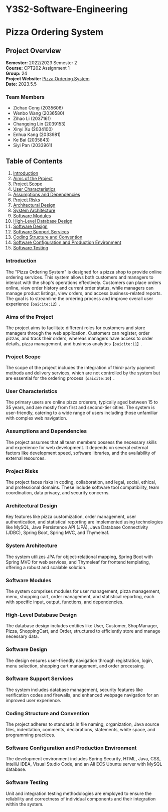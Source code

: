 # Y3S2-Software-Engineering

# Pizza Ordering System

## Project Overview

**Semester:** 2022/2023 Semester 2  
**Course:** CPT202 Assignment 1  
**Group:** 24  
**Project Website:** [Pizza Ordering System](http://121.199.161.166:8080/pizzaOrderingSys/login)  
**Date:** 2023.5.5  

### Team Members

- Zichao Cong (2035606)
- Wenbo Wang (2036580)
- Zihao Li (2037161)
- Changqing Lin (2039153)
- Xinyi Xu (2034100)
- Enhua Kang (2033981)
- Ke Bai (2035843)
- Siyi Pan (2033961)

## Table of Contents

1. [Introduction](#introduction)
2. [Aims of the Project](#aims-of-the-project)
3. [Project Scope](#project-scope)
4. [User Characteristics](#user-characteristics)
5. [Assumptions and Dependencies](#assumptions-and-dependencies)
6. [Project Risks](#project-risks)
7. [Architectural Design](#architectural-design)
8. [System Architecture](#system-architecture)
9. [Software Modules](#software-modules)
10. [High-Level Database Design](#high-level-database-design)
11. [Software Design](#software-design)
12. [Software Support Services](#software-support-services)
13. [Coding Structure and Convention](#coding-structure-and-convention)
14. [Software Configuration and Production Environment](#software-configuration-and-production-environment)
15. [Software Testing](#software-testing)

### Introduction

The "Pizza Ordering System" is designed for a pizza shop to provide online ordering services. This system allows both customers and managers to interact with the shop's operations effectively. Customers can place orders online, view order history and current order status, while managers can manage product listings, view orders, and access business-related reports. The goal is to streamline the ordering process and improve overall user experience&#8203;``【oaicite:12】``&#8203;.

### Aims of the Project

The project aims to facilitate different roles for customers and store managers through the web application. Customers can register, order pizzas, and track their orders, whereas managers have access to order details, pizza management, and business analytics&#8203;``【oaicite:11】``&#8203;.

### Project Scope

The scope of the project includes the integration of third-party payment methods and delivery services, which are not controlled by the system but are essential for the ordering process&#8203;``【oaicite:10】``&#8203;.

### User Characteristics

The primary users are online pizza orderers, typically aged between 15 to 35 years, and are mostly from first and second-tier cities. The system is user-friendly, catering to a wide range of users including those unfamiliar with complex web navigation.

### Assumptions and Dependencies

The project assumes that all team members possess the necessary skills and experience for web development. It depends on several external factors like development speed, software libraries, and the availability of external resources.

### Project Risks

The project faces risks in coding, collaboration, and legal, social, ethical, and professional domains. These include software tool compatibility, team coordination, data privacy, and security concerns.

### Architectural Design

Key features like pizza customization, order management, user authentication, and statistical reporting are implemented using technologies like MySQL, Java Persistence API (JPA), Java Database Connectivity (JDBC), Spring Boot, Spring MVC, and Thymeleaf.

### System Architecture

The system utilizes JPA for object-relational mapping, Spring Boot with Spring MVC for web services, and Thymeleaf for frontend templating, offering a robust and scalable solution.

### Software Modules

The system comprises modules for user management, pizza management, menu, shopping cart, order management, and statistical reporting, each with specific input, output, functions, and dependencies.

### High-Level Database Design

The database design includes entities like User, Customer, ShopManager, Pizza, ShoppingCart, and Order, structured to efficiently store and manage necessary data.

### Software Design

The design ensures user-friendly navigation through registration, login, menu selection, shopping cart management, and order processing.

### Software Support Services

The system includes database management, security features like verification codes and firewalls, and enhanced webpage navigation for an improved user experience.

### Coding Structure and Convention

The project adheres to standards in file naming, organization, Java source files, indentation, comments, declarations, statements, white space, and programming practices.

### Software Configuration and Production Environment
The development environment includes Spring Security, HTML, Java, CSS, IntelliJ IDEA, Visual Studio Code, and an Ali ECS Ubuntu server with MySQL database​​.

### Software Testing
Unit and integration testing methodologies are employed to ensure the reliability and correctness of individual components and their integration within the system​​.
